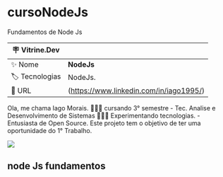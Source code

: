 

# cursoNodeJs
Fundamentos de Node Js

| :placard: Vitrine.Dev |     |
| -------------  | --- |
| :sparkles: Nome        | **NodeJs**
| :label: Tecnologias | NodeJs.
| :rocket: URL         | (https://www.linkedin.com/in/iago1995/)

Ola, me chama Iago Morais. 👨🏻‍💻 cursando 3° semestre - Tec. Analise e Desenvolvimento de Sistemas 👨🏻‍🔬 Experimentando tecnologias. - Entusiasta de Open Source.
Este projeto tem o objetivo de ter uma oportunidade do 1° Trabalho.

<!-- Inserir imagem com a #vitrinedev ao final do link -->
![](https://github.com/IagoMorais/cursoNodeJs/blob/main/IMG_20230503_104250.jpg?raw=true#vitrinedev)

## node Js fundamentos 



